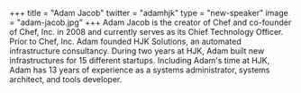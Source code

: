 +++
title = "Adam Jacob"
twitter = "adamhjk"
type = "new-speaker"
image = "adam-jacob.jpg"
+++
Adam Jacob is the creator of Chef and co-founder of Chef, Inc. in 2008 and currently serves as its Chief Technology Officer. Prior to Chef, Inc. Adam founded HJK Solutions, an automated infrastructure consultancy. During two years at HJK, Adam built new infrastructures for 15 different startups. Including Adam's time at HJK, Adam has 13 years of experience as a systems administrator, systems architect, and tools developer.
